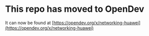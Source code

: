 # This repo has moved to OpenDev

It can now be found at [https://opendev.org/x/networking-huawei](https://opendev.org/x/networking-huawei)
